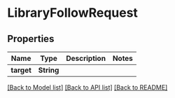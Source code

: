 # LibraryFollowRequest

## Properties
Name | Type | Description | Notes
------------ | ------------- | ------------- | -------------
**target** | **String** |  | 

[[Back to Model list]](../README.md#documentation-for-models) [[Back to API list]](../README.md#documentation-for-api-endpoints) [[Back to README]](../README.md)


